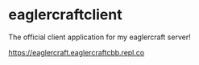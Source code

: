 # eaglercraftclient
The official client application for my eaglercraft server!

https://eaglercraft.eaglercraftcbb.repl.co

